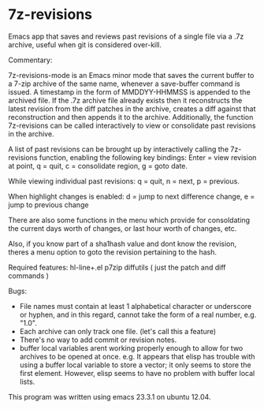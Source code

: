 # 7z-revisions
Emacs app that saves and reviews past revisions of a single file via a .7z archive, useful when git is considered over-kill.

 Commentary:

 7z-revisions-mode is an Emacs minor mode that saves the current
 buffer to a 7-zip archive of the same name, whenever a
 save-buffer command is issued.  A timestamp in the form of
 MMDDYY-HHMMSS is appended to the archived file.  If the .7z
 archive file already exists then it reconstructs the latest
 revision from the diff patches in the archive, creates a diff
 against that reconstruction and then appends it to the archive.
 Additionally, the function 7z-revisions can be called
 interactively to view or consolidate past revisions in the
 archive.
 
 A list of past revisions can be brought up by interactively calling
 the 7z-revisions function, enabling the following key bindings:
 Enter = view revision at point, 
 q = quit, 
 c = consolidate region, 
 g = goto date.  
 
 While viewing individual past revisions:
 q = quit, 
 n = next, 
 p = previous.  

 When highlight changes is enabled:
 d = jump to next difference change, 
 e = jump to previous change

 There are also some functions in the menu which provide for
 consoldating the current days worth of changes, or last hour
 worth of changes, etc.

 Also, if you know part of a sha1hash value and dont know the
 revision, theres a menu option to goto the revision pertaining to the
 hash.

 Required features:
   hl-line+.el
   p7zip
   diffutils  ( just the patch and diff commands )

 Bugs:

 - File names must contain at least 1 alphabetical character or
 underscore or hyphen, and in this regard, cannot take the form of a
 real number, e.g. "1.0".  
 - Each archive can only track one file.  (let's call this a
 feature)
 - There's no way to add commit or revision notes.
 - buffer local variables arent working properly enough to allow
     for two archives to be opened at once.  e.g. It appears that
     elisp has trouble with using a buffer local variable to store
     a vector; it only seems to store the first element.  However,
     elisp seems to have no problem with buffer local lists.  
 
  This program was written using emacs 23.3.1 on ubuntu 12.04.
